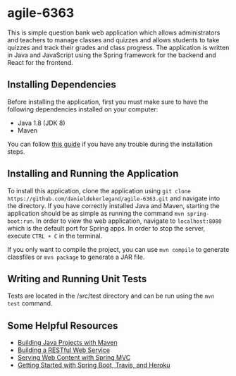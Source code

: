 # agile-6363
This is simple question bank web application which allows administrators and teachers to manage classes and quizzes and allows students to take quizzes and track their grades and class progress. The application is written in Java and JavaScript using the Spring framework for the backend and React for the frontend.

## Installing Dependencies
Before installing the application, first you must make sure to have the following dependencies installed on your computer:
* Java 1.8 (JDK 8)
* Maven

You can follow [this guide](http://www.baeldung.com/install-maven-on-windows-linux-mac) if you have any trouble during the installation steps.

## Installing and Running the Application
To install this application, clone the application using ```git clone https://github.com/danieldekerlegand/agile-6363.git``` and navigate into the directory. If you have correctly installed Java and Maven, starting the application should be as simple as running the command ```mvn spring-boot:run```. In order to view the web application, navigate to ```localhost:8080``` which is the default port for Spring apps. In order to stop the server, execute ```CTRL + C``` in the terminal.

If you only want to compile the project, you can use ```mvn compile``` to generate classfiles or ```mvn package``` to generate a JAR file.
## Writing and Running Unit Tests
Tests are located in the /src/test directory and can be run using the ```mvn test``` command.
## Some Helpful Resources
* [Building Java Projects with Maven](https://spring.io/guides/gs/maven/)
* [Building a RESTful Web Service](https://spring.io/guides/gs/rest-service/)
* [Serving Web Content with Spring MVC](https://spring.io/guides/gs/serving-web-content/)
* [Getting Started with Spring Boot, Travis, and Heroku](http://felippepuhle.com.br/getting-started-with-spring-boot-travis-and-heroku/) 
